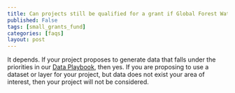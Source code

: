 ```yaml
---
title: Can projects still be qualified for a grant if Global Forest Watch does not have data in your country?
published: False
tags: [small_grants_fund]
categories: [faqs]
layout: post
---
```

<div class="content">
	<p>It depends. If your project proposes to generate data that falls under the priorities in our <a href="http://gfw.blog.s3.amazonaws.com/Data%20Playbook/GFW%20Data%20Playbook%20v3.pdf" target="_blank">Data Playbook</a>, then yes. If you are proposing to use a dataset or layer for your project, but data does not exist your area of interest, then your project will not be considered.</p>
</div>
